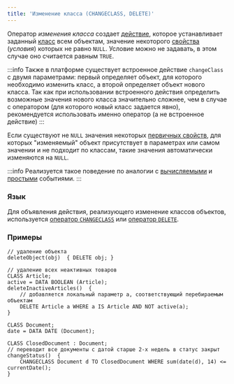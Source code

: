 ```yaml
---
title: 'Изменение класса (CHANGECLASS, DELETE)'
---
```


Оператор *изменения класса* создает [действие](Actions.md), которое устанавливает заданный [класс](Classes.md) всем объектам, значение некоторого [свойства](Properties.md) (*условия*) которых не равно `NULL`. Условие можно не задавать, в этом случае оно считается равным `TRUE`.  


:::info
Также в платформе существует встроенное действие `changeClass` с двумя параметрами: первый определяет объект, для которого необходимо изменить класс, а второй определяет объект нового класса. Так как при использовании встроенного действия определить возможные значения нового класса значительно сложнее, чем в случае с оператором (для которого новый класс задается явно), рекомендуется использовать именно оператор (а не встроенное действие)
:::

Если существуют не `NULL` значения некоторых [первичных свойств](Data_properties_DATA.md), для которых "изменяемый" объект присутствует в параметрах или самом значении и не подходит по классам, такие значения автоматически изменяются на `NULL`.


:::info
Реализуется такое поведение по аналогии с [вычисляемыми](Calculated_events.md) и [простыми](Simple_event.md) событиями.
:::

### Язык

Для объявления действия, реализующего изменение классов объектов, используется [оператор `CHANGECLASS`](CHANGECLASS_operator.md) или [оператор `DELETE`](DELETE_operator.md).

### Примеры

```lsf
// удаление объекта
deleteObject(obj)  { DELETE obj; }

// удаление всех неактивных товаров
CLASS Article;
active = DATA BOOLEAN (Article);
deleteInactiveArticles()  {
    // добавляется локальный параметр a, соответствующий перебираемым объектам
    DELETE Article a WHERE a IS Article AND NOT active(a); 
}
```


```lsf
CLASS Document;
date = DATA DATE (Document);

CLASS ClosedDocument : Document;
// переводит все документы с датой старше 2-х недель в статус закрыт
changeStatus()  {
    CHANGECLASS Document d TO ClosedDocument WHERE sum(date(d), 14) <= currentDate();
}
```
